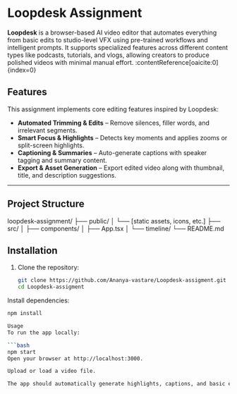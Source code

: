 # Loopdesk Assignment

**Loopdesk** is a browser-based AI video editor that automates everything from basic edits to studio-level VFX using pre-trained workflows and intelligent prompts. It supports specialized features across different content types like podcasts, tutorials, and vlogs, allowing creators to produce polished videos with minimal manual effort. :contentReference[oaicite:0]{index=0}


## Features

This assignment implements core editing features inspired by Loopdesk:

- **Automated Trimming & Edits** – Remove silences, filler words, and irrelevant segments.
- **Smart Focus & Highlights** – Detects key moments and applies zooms or split-screen highlights.
- **Captioning & Summaries** – Auto-generate captions with speaker tagging and summary content.
- **Export & Asset Generation** – Export edited video along with thumbnail, title, and description suggestions.

---
## Project Structure
loopdesk-assignment/
├── public/
│ └── [static assets, icons, etc.]
├── src/
│ ├── components/
│ ├── App.tsx
│ └── timeline/
└── README.md

## Installation

1. Clone the repository:
   ```bash
   git clone https://github.com/Ananya-vastare/Loopdesk-assigment.git
   cd Loopdesk-assigment
Install dependencies:

   ```bash
npm install

Usage
To run the app locally:

   ```bash
npm start
Open your browser at http://localhost:3000.

Upload or load a video file.

The app should automatically generate highlights, captions, and basic edits using AI workflows inspired by Loopdesk’s intelligent video processing.


